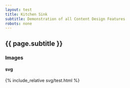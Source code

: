 ```yaml
---
layout: test
title: Kitchen Sink
subtitle: Demonstration of all Content Design Features
robots: none
---
```


## {{ page.subtitle }}  

### Images

#### svg

{% include_relative svg/test.html %} 

<img data-src="holder.js/300x200?outline=yes&theme=lava">
